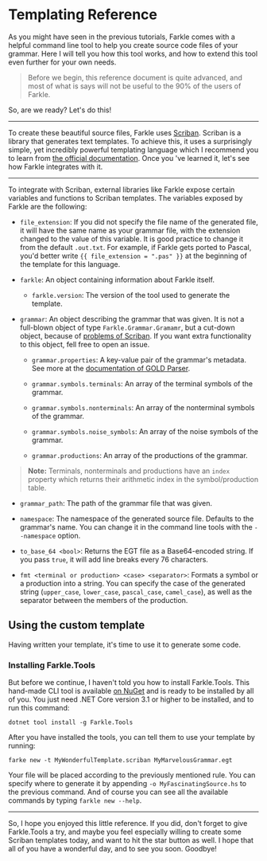 # Templating Reference

As you might have seen in the previous tutorials, Farkle comes with a helpful command line tool to help you create source code files of your grammar. Here I will tell you how this tool works, and how to extend this tool even further for your own needs.

> Before we begin, this reference document is quite advanced, and most of what is says will not be useful to the 90% of the users of Farkle.

So, are we ready? Let's do this!

---

To create these beautiful source files, Farkle uses [Scriban][scriban]. Scriban is a library that generates text templates. To achieve this, it uses a surprisingly simple, yet incredibly powerful templating language which I recommend you to learn from [the official documentation][scriban-doc]. Once you 've learned it, let's see how Farkle integrates with it.

---

To integrate with Scriban, external libraries like Farkle expose certain variables and functions to Scriban templates. The variables exposed by Farkle are the following:

* `file_extension`: If you did not specify the file name of the generated file, it will have the same name as your grammar file, with the extension changed to the value of this variable. It is good practice to change it from the default `.out.txt`. For example, if Farkle gets ported to Pascal, you'd better write `{{ file_extension = ".pas" }}` at the beginning of the template for this language.

* `farkle`: An object containing information about Farkle itself.

  * `farkle.version`: The version of the tool used to generate the template.

* `grammar`: An object describing the grammar that was given. It is not a full-blown object of type `Farkle.Grammar.Gramamr`, but a cut-down object, because of [problems of Scriban][scriban-issue-151]. If you want extra functionality to this object, fell free to open an issue.

  * `grammar.properties`: A key-value pair of the grammar's metadata. See more at the [documentation of GOLD Parser][gold-properties].

  * `grammar.symbols.terminals`: An array of the terminal symbols of the grammar.

  * `grammar.symbols.nonterminals`: An array of the nonterminal symbols of the grammar.

  * `grammar.symbols.noise_symbols`: An array of the noise symbols of the grammar.

  * `grammar.productions`: An array of the productions of the grammar.

> __Note:__ Terminals, nonterminals and productions have an `index` property which returns their arithmetic index in the symbol/production table.

* `grammar_path`: The path of the grammar file that was given.

* `namespace`: The namespace of the generated source file. Defaults to the grammar's name. You can change it in the command line tools with the `--namespace` option.

* `to_base_64 <bool>`: Returns the EGT file as a Base64-encoded string. If you pass `true`, it will add line breaks every 76 characters.

* `fmt <terminal or production> <case> <separator>`: Formats a symbol or a production into a string. You can specify the case of the generated string (`upper_case`, `lower_case`, `pascal_case`, `camel_case`), as well as the separator between the members of the production.

## Using the custom template

Having written your template, it's time to use it to generate some code.

### Installing Farkle.Tools

But before we continue, I haven't told you how to install Farkle.Tools. This hand-made CLI tool is available [on NuGet][farkle-tools-nuget] and is ready to be installed by all of you. You just need .NET Core version 3.1 or higher to be installed, and to run this command:

`dotnet tool install -g Farkle.Tools`

After you have installed the tools, you can tell them to use your template by running:

`farke new -t MyWonderfulTemplate.scriban MyMarvelousGrammar.egt`

Your file will be placed according to the previously mentioned rule. You can specify where to generate it by appending `-o MyFascinatingSource.hs` to the previous command. And of course you can see all the available commands by typing `farkle new --help`.

---

So, I hope you enjoyed this little reference. If you did, don't forget to give Farkle.Tools a try, and maybe you feel especially willing to create some Scriban templates today, and want to hit the star button as well. I hope that all of you have a wonderful day, and to see you soon. Goodbye!

[scriban]: https://github.com/lunet-io/scriban
[scriban-doc]: https://github.com/lunet-io/scriban/blob/master/doc/language.md
[scriban-issue-151]: https://github.com/lunet-io/scriban/issues/151
[gold-properties]: http://www.goldparser.org/doc/grammars/define-properties.htm
[farkle-tools-nuget]: https://nuget.org/packages/Farkle.Tools
